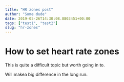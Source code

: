 ```yaml
---
title: "HR zones post"
author: "Some dude"
date: 2019-05-26T14:30:08.8803451+00:00
tags: ["test1", "test2"]
slug: "hr-zones"
---
```

# How to set heart rate zones

This is quite a difficult topic but worth going in to.

Will makea big difference in the long run.